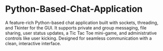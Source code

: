 # Python-Based-Chat-Application
A  feature-rich Python-based chat application built with sockets, threading, and Tkinter for the GUI. It supports private and group messaging, file sharing, user status updates, a Tic Tac Toe mini-game, and administrative controls like user kicking. Designed for seamless communication with a clean, interactive interface.
